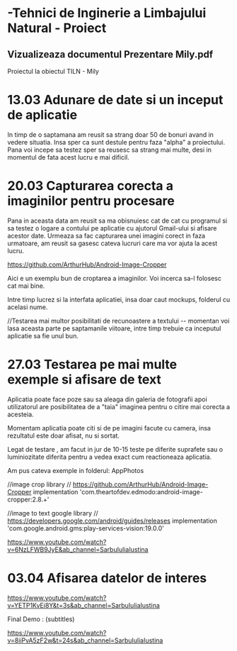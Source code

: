 # -Tehnici de Inginerie a Limbajului Natural - Proiect
## Vizualizeaza documentul Prezentare Mily.pdf
Proiectul la obiectul TILN - Mily


# 13.03 Adunare de date si un inceput de aplicatie

  In timp de o saptamana am reusit sa strang doar 50 de bonuri avand in vedere situatia. Insa sper ca sunt destule pentru faza "alpha" a proiectului. Pana voi incepe sa testez sper sa reusesc sa strang mai multe, desi in momentul de fata acest lucru e mai dificil.


# 20.03 Capturarea corecta a imaginilor pentru procesare

  Pana in aceasta data am reusit sa ma obisnuiesc cat de cat cu programul si sa testez o logare a contului pe aplicatie cu ajutorul Gmail-ului si afisare acestor date. Urmeaza sa fac capturarea unei imagini corect in faza urmatoare, am reusit sa gasesc cateva lucruri care ma vor ajuta la acest lucru.
  
  https://github.com/ArthurHub/Android-Image-Cropper
  
  Aici e un exemplu bun de croptarea a imaginilor. Voi incerca sa-l folosesc cat mai bine.
  
  Intre timp lucrez si la interfata aplicatiei, insa doar caut mockups, folderul cu acelasi nume.

//Testarea mai multor posibilitati de recunoastere a textului -- momentan voi lasa aceasta parte pe saptamanile viitoare, intre timp trebuie ca inceputul aplicatie sa fie unul bun.


# 27.03 Testarea pe mai multe exemple si afisare de text

   Aplicatia poate face poze sau sa aleaga din galeria de fotografii apoi utilizatorul are posibilitatea de a "taia" imaginea pentru o citire mai corecta a acesteia.
  
  Momentam aplicatia poate citi si de pe imagini facute cu camera, insa rezultatul este doar afisat, nu si sortat. 
    
   Legat de testare , am facut in jur de 10-15 teste pe diferite suprafete sau o luminiozitate diferita pentru a vedea exact cum reactioneaza aplicatia.
   
  Am pus cateva exemple in folderul: AppPhotos
  
  //image crop library
  // https://github.com/ArthurHub/Android-Image-Cropper
  implementation 'com.theartofdev.edmodo:android-image-cropper:2.8.+'


  //image to text google library
  // https://developers.google.com/android/guides/releases
  implementation 'com.google.android.gms:play-services-vision:19.0.0'
  
  https://www.youtube.com/watch?v=6NzLFWB9JyE&ab_channel=SarbuIuliaIustina

# 03.04 Afisarea datelor de interes

https://www.youtube.com/watch?v=YETP1KvEi8Y&t=3s&ab_channel=SarbuIuliaIustina


Final Demo : (subtitles)

https://www.youtube.com/watch?v=8iiPvA5zF2w&t=24s&ab_channel=SarbuIuliaIustina

